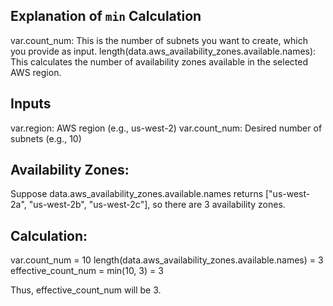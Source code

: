 ## Explanation of `min` Calculation
var.count_num: This is the number of subnets you want to create, which you provide as input.
length(data.aws_availability_zones.available.names): This calculates the number of availability zones available in the selected AWS region.

## Inputs

var.region: AWS region (e.g., us-west-2)
var.count_num: Desired number of subnets (e.g., 10)

## Availability Zones:

Suppose data.aws_availability_zones.available.names returns ["us-west-2a", "us-west-2b", "us-west-2c"],
so there are 3 availability zones.

## Calculation:

var.count_num = 10
length(data.aws_availability_zones.available.names) = 3
effective_count_num = min(10, 3) = 3

Thus, effective_count_num will be 3.


